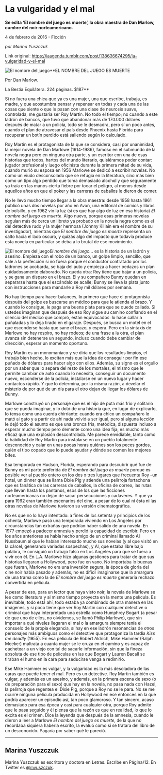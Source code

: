 # La vulgaridad y el mal

**Se edita ‘El nombre del juego es muerte’, la obra maestra de Dan Marlow, cumbre del noir norteamericano.**

4 de febrero de 2016 - Ficción

_por Marina Yuszczuk_

Link original: https://laagenda.tumblr.com/post/138636674295/la-vulgaridad-y-el-mal

![El nombre del juego](https://64.media.tumblr.com/ab6b9d50dd57ee8016fcae2cd6bf5783/tumblr_inline_pjztpbtYGL1t6q87u_500.jpg)**EL NOMBRE DEL JUEGO ES MUERTE  

Por Dan Marlow.  

La Bestia Equilátera. 224 páginas. $187**

Si no fuera una chica que ya es una
mujer, una que escribe, trabaja, es madre, y que acostumbra pensar y
repensar en todas y cada una de las cosas que siente o que le pasan
con una clase de neurosis suave, controlada, me gustaría ser Roy
Martin. No todo el tiempo; no cuando a este ladrón de bancos, que
tuvo que abandonar más de 170.000 dólares después de matar a un
policía, todo se le desmadra, pero sí un poco antes, cuando el plan
de atravesar el país desde Phoenix hasta Florida para recuperar un
botín perdido está saliendo según lo calculado. 


Roy Martin es el protagonista de la que
se considera, casi por unanimidad, la mejor novela de Dan Marlowe
(1914-1986), famoso en el submundo de la novela negra pero en ninguna
otra parte, y un escritor con una de esas historias que todos, hartos
del mundo literario, quisiéramos poder contar: jugador profesional y
luego oficinista durante la primera mitad de su vida, cuando murió
su esposa en 1956 Marlowe se dedicó a escribir novelas. No como un
viudo desconsolado que se refugia en la literatura, sino más bien
como un tipo algo perdido que toma demasiado alcohol y que
seguramente ya traía en las manos cierta fiebre por tocar el
peligro, al menos desde aquellos años en que el poker y las carreras
de caballos le dieron de comer.

No le llevó mucho tiempo llegar a la
obra maestra: desde 1958 hasta 1961 publicó unas dos novelas por año
en Avon, una editorial de comics y libros de bolsillo, y en 1962 vio
la luz (si es que hay algo de luz en esa historia) *El nombre del
juego es muerte*. Algo nuevo, porque esas primeras novelas seguían
más de cerca un libreto ya probado en la novela negra como es el del
detective rudo y la mujer hermosa (Johnny Killain era el nombre de su
investigador), mientras que E*l nombre del juego es muerte*
representa un salto hacia el lado oscuro, y quizás algo del impacto
que todavía produce esta novela en particular se deba a lo brutal de
ese movimiento. 


![El nombre del juego](https://64.media.tumblr.com/6feda333d2cce1251bcaefe5a6312fcc/tumblr_inline_pjztpcEoBl1t6q87u_250.jpg)*El nombre del juego…* es la
historia de un ladrón y asesino. Empieza con el robo de un banco, un
golpe limpio, sencillo, que sale a la perfección si no fuera porque
el conductor contratado por los ladrones se acobarda, se baja del
auto y empieza a hacer pedazos un plan cuidadosamente elaborado. No
queda otra: Roy tiene que bajar a un policía, y se gana un disparo
en el brazo. El y su compañero Bunny quedan en separarse hasta que
el escándalo se acalle; Bunny se lleva la plata junto con
instrucciones para mandarle a Roy mil dólares por semana.

No hay tiempo para hacer balances, lo
primero que hace el protagonista después del golpe es buscarse un
médico para que le atienda el brazo. Y cuando lo consigue, le paga
una buena plata para que se quede callado. Si ustedes imaginan que
después de eso Roy sigue su camino confiando en el silencio del
médico que compró, están equivocados: lo hace callar a puñaladas
y lo deja tirado en el garaje. Después, se busca un motel en el que
esconderse hasta que sane el brazo, y espera. Pero en la sintaxis de
Marlowe no hay respiro, no hay rodeos; de una frase a la otra, el
plan avanza sin detenerse un segundo, incluso cuando debe cambiar de
dirección, esperar un momento oportuno.

Roy Martin es un monomaníaco y se
diría que los resultados limpios, el trabajo bien hecho, lo excitan
más que la idea de conseguir por fin ese puñado de dólares para
hacer algo con ellos. Además, su signo es el orgullo por un saber
que lo separa del resto de los mortales, el mismo que le permite
cambiar de auto cuando lo necesita, conseguir un documento nuevo,
esconderse de la policía, instalarse en un nuevo lugar y hacer
contactos rápido. Y que lo determina, por la misma razón, a develar
el misterio de por qué de un día para el otro dejan de llegar los
dólares de Bunny. 


Marlowe construyó un personaje que es
el hijo de puta más frío y solitario que se pueda imaginar, y lo
dotó de una historia que, en lugar de explicarlo, lo tensa como una
cuerda chirriante: cuando era chico un compañero le mató al gato y
a partir de ahí nada volvió a ser igual, pero si alguna lección le
dejó todo el asunto es que una bronca fría, metódica, dispuesta
incluso a esperar mucho tiempo pero demente como una idea fija, es
mucho más eficaz que una explosión descontrolada. Me parece
envidiable, tanto como la habilidad de Roy Martin para instalarse en
un pueblo totalmente desconocido y calar en unas pocas horas quiénes
son los peces gordos, quién el tipo copado que lo puede ayudar y
dónde se comen los mejores bifes.

Esa temporada en Hudson, Florida,
esperando para descubrir qué fue de Bunny es mi parte preferida de
*El nombre del juego es muerte* porque es posible ver al pueblo
entero en los dos o tres lugares que frecuenta Roy –un hotel, un
dinner que se llama Dixie Pig y atiende una pelirroja fortachona que
es fanática de las carreras de caballos, la oficina de correo, las
rutas que llevan hasta los pantanos, esos de los que las ficciones
norteamericanas no dejan de sacar persecuciones y cadáveres. Y que
ya para 1962 eran también escenarios del cine, a pesar de lo cual ni
ésta ni las otras novelas de Marlowe tuvieron su versión
cinematográfica.

No es que no lo haya intentado: a fines
de los setenta y principios de los ochenta, Marlowe pasó una
temporada viviendo en Los Angeles por circunstancias tan extrañas
que podrían haber salido de una novela. En 1977 empezó a padecer
amnesia y perdió la capacidad de escribir. Pero en los años
anteriores se había hecho amigo de un criminal llamado Al Nussbaum
al que le habían interesado mucho sus novelas (y al que visitó en
la cárcel, generando variadas sospechas), y Al, que estaba libre
bajo palabra, le consiguió un trabajo falso en Los Angeles para que
se fuera a vivir con él. En L.A. Marlowe hizo algunas gestiones para
tratar de que sus historias llegaran a Hollywood, pero fue en vano.
No importaba lo buenas que fueran, Marlowe no era una inversión
segura, la época de gloria del cine noir había pasado y además, no
es difícil imaginarse que la amargura de una trama como la de *El
nombre del juego es muerte* generaría rechazo convertida en
película.

A pesar de eso, para un lector que haya
visto noir, la novela de Marlowe se lee como literatura y al mismo
tiempo proyecta en la mente una película. Es inevitable, todo está
ahí, todo estaba ya combinado de otra manera en las imágenes, y si
poco tiene que ver Roy Martin con cualquier detective o criminal que
haya interpretado una estrella como Humphrey Bogart (a pesar de que
uno de ellos, no olvidemos, se llamó Philip Marlowe), que sin
importar a qué niveles llegaran el mal o la amargura siempre tenía
el consuelo de la propia elegancia, sí hay en ese ladrón
resonancias de otros personajes más ambiguos como el detective que
protagoniza la tardía *Kiss me deadly* (1955). En esa película
de Robert Aldrich, Mike Hammer (Ralph Meeker) maltrata a cuanta mujer
se le cruza en el camino y es capaz de cachetear a un viejo con tal
de sacarle información, sin que la fineza absoluta de ese tipo de
películas en las que Bogart y Lauren Bacall se tiraban el humo en la
cara para seducirse venga a redimirlo.

Ese Mike Hammer es vulgar, y la
vulgaridad es la más desoladora de las caras que puede tener el mal.
Pero es un detective. Roy Martin también es vulgar, y además es un
asesino, y además, en la primera escena de sexo (o de preparación
para el sexo) que hay en la novela, no pasa nada con Hazel, la
pelirroja que regentea el Dixie Pig, porque a Roy no se le para. No
se me ocurre ninguna película producida en Hollywood en ese entonces
 en la que podría aparecer un episodio así, tan poco glamoroso. Y
tan sincero, acaso demasiado para esa época y casi para cualquier
otra, porque Roy admite que le pasa seguido y él piensa que la razón
es que en realidad, lo que lo excita es el crimen. Dice la leyenda
que después de la amnesia, cuando le dieron a leer a Marlowe *El
nombre del juego es muerte*, de la que no recordaba siquiera
haberla escrito, la evaluó como si se tratara del libro de un
desconocido. Pagaría por saber qué le pareció. 




---

 Marina Yuszczuk
----------------

 Marina Yuszczuk es escritora y doctora en Letras. Escribe en Página/12. En Twitter es [@myuszczuk](https://twitter.com/myuszczuk). 


